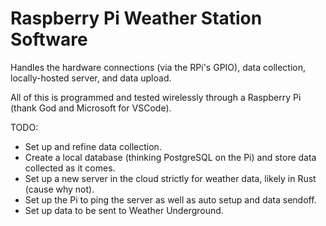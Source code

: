 # Raspberry Pi Weather Station Software

Handles the hardware connections (via the RPi's GPIO), data collection, locally-hosted server, and data upload.

All of this is programmed and tested wirelessly through a Raspberry Pi (thank God and Microsoft for VSCode).

TODO:
 - Set up and refine data collection.
 - Create a local database (thinking PostgreSQL on the Pi) and store data collected as it comes.
 - Set up a new server in the cloud strictly for weather data, likely in Rust (cause why not).
 - Set up the Pi to ping the server as well as auto setup and data sendoff.
 - Set up data to be sent to Weather Underground.